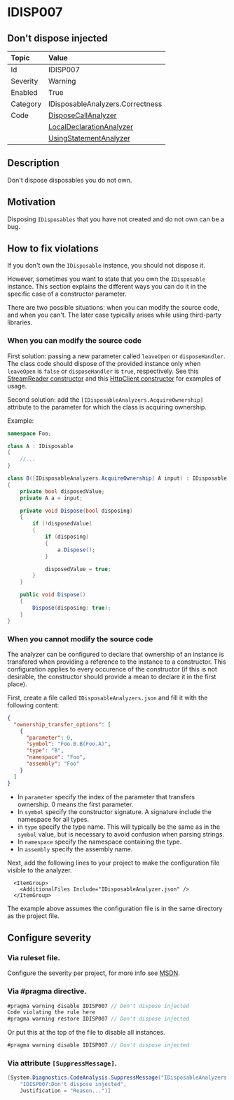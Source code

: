 # IDISP007
## Don't dispose injected

| Topic    | Value
| :--      | :--
| Id       | IDISP007
| Severity | Warning
| Enabled  | True
| Category | IDisposableAnalyzers.Correctness
| Code     | [DisposeCallAnalyzer](https://github.com/DotNetAnalyzers/IDisposableAnalyzers/blob/master/IDisposableAnalyzers/Analyzers/DisposeCallAnalyzer.cs)
|          | [LocalDeclarationAnalyzer](https://github.com/DotNetAnalyzers/IDisposableAnalyzers/blob/master/IDisposableAnalyzers/Analyzers/LocalDeclarationAnalyzer.cs)
|          | [UsingStatementAnalyzer](https://github.com/DotNetAnalyzers/IDisposableAnalyzers/blob/master/IDisposableAnalyzers/Analyzers/UsingStatementAnalyzer.cs)

## Description

Don't dispose disposables you do not own.

## Motivation

Disposing `IDisposables` that you have not created and do not own can be a bug.

## How to fix violations

If you don't own the `IDisposable` instance, you should not dispose it.

However, sometimes you want to state that you own the `IDisposable` instance. This section explains the different ways you can do it in the specific case of a constructor parameter.

There are two possible situations: when you can modify the source code, and when you can't. The later case typically arises while using third-party libraries.

### When you can modify the source code

First solution: passing a new parameter called `leaveOpen` or `disposeHandler`. The class code should dispose of the provided instance only when `leaveOpen` is `false` or `disposeHandler` is `true`, respectively. See this [StreamReader constructor](https://learn.microsoft.com/en-us/dotnet/api/system.io.streamreader.-ctor?view=net-9.0#system-io-streamreader-ctor(system-io-stream-system-text-encoding-system-boolean-system-int32-system-boolean)) and this [HttpClient constructor](https://learn.microsoft.com/en-us/dotnet/api/system.net.http.httpclient.-ctor?view=net-9.0#system-net-http-httpclient-ctor(system-net-http-httpmessagehandler-system-boolean)) for examples of usage.

Second solution: add the `[IDisposableAnalyzers.AcquireOwnership]` attribute to the parameter for which the class is acquiring ownership.

Example:
```csharp
namespace Foo;

class A : IDisposable
{
    //...
}

class B([IDisposableAnalyzers.AcquireOwnership] A input) : IDisposable
{
    private bool disposedValue;
    private A a = input;

    private void Dispose(bool disposing)
    {
        if (!disposedValue)
        {
            if (disposing)
            {
                a.Dispose();
            }

            disposedValue = true;
        }
    }

    public void Dispose()
    {
        Dispose(disposing: true);
    }
}
```

### When you cannot modify the source code

The analyzer can be configured to declare that ownership of an instance is transfered when providing a reference to the instance to a constructor. This configuration applies to every occurence of the constructor (if this is not desirable, the constructor should provide a mean to declare it in the first place).

First, create a file called `IDisposableAnalyzers.json` and fill it with the following content:
```json
{
  "ownership_transfer_options": [
    {
      "parameter": 0,
      "symbol": "Foo.B.B(Foo.A)",
      "type": "B",
      "namespace": "Foo",
      "assembly": "Foo"
    }
  ]
}
```

+ In `parameter` specify the index of the parameter that transfers ownership. 0 means the first parameter.
+ In `symbol` specify the constructor signature. A signature include the namespace for all types.
+ in `type` specify the type name. This will typically be the same as in the `symbol` value, but is necessary to avoid confusion when parsing strings.
+ In `namespace` specify the namespace containing the type.
+ In `assembly` specify the assembly name.

Next, add the following lines to your project to make the configuration file visible to the analyzer.

```csproj
  <ItemGroup>
    <AdditionalFiles Include="IDisposableAnalyzer.json" />
  </ItemGroup>
```

The example above assumes the configuration file is in the same directory as the project file.

<!-- start generated config severity -->
## Configure severity

### Via ruleset file.

Configure the severity per project, for more info see [MSDN](https://msdn.microsoft.com/en-us/library/dd264949.aspx).

### Via #pragma directive.
```C#
#pragma warning disable IDISP007 // Don't dispose injected
Code violating the rule here
#pragma warning restore IDISP007 // Don't dispose injected
```

Or put this at the top of the file to disable all instances.
```C#
#pragma warning disable IDISP007 // Don't dispose injected
```

### Via attribute `[SuppressMessage]`.

```C#
[System.Diagnostics.CodeAnalysis.SuppressMessage("IDisposableAnalyzers.Correctness", 
    "IDISP007:Don't dispose injected", 
    Justification = "Reason...")]
```
<!-- end generated config severity -->